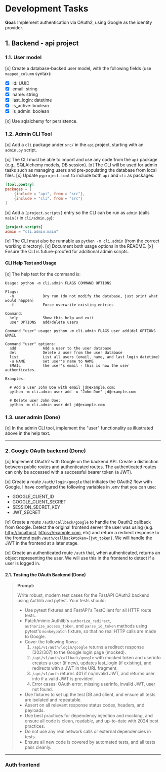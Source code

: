 # Development Tasks

**Goal**: Implement authentication via OAuth2, using Google as the identity provider.

## 1. Backend - api project

### 1.1. User model

[x] Create a database-backed user model, with the following fields (use `mapped_column` syntax):

- [x] id: UUID
- [x] email: string
- [x] name: string
- [x] last_login: datetime
- [x] is_active: boolean
- [x] is_admin: boolean

[x] Use sqlalchemy for persistence.

### 1.2. Admin CLI Tool

[x] Add a `cli` package under `src/` in the `api` project, starting with an `admin.py` script.

[x] The CLI must be able to import and use any code from the `api` package (e.g., SQLAlchemy models, DB session).
[x] The CLI will be used for admin tasks such as managing users and pre-populating the database from local files.
[x] Update `pyproject.toml` to include both `api` and `cli` as packages:

```toml
[tool.poetry]
packages = [
    {include = "api", from = "src"},
    {include = "cli", from = "src"}
]
```

[x] Add a `[project.scripts]` entry so the CLI can be run as `admin` (calls `main()` in `cli/admin.py`):

```toml
[project.scripts]
admin = "cli.admin:main"
```

[x] The CLI must also be runnable as `python -m cli.admin` (from the correct working directory).
[x] Document both usage options in the README.
[x] Ensure the CLI is future-proofed for additional admin scripts.

#### CLI Help Text and Usage

[x] The help text for the command is:

```text
Usage: python -m cli.admin FLAGS COMMAND OPTIONS

Flags:
  -n             Dry run (do not modify the database, just print what would happen)
  -f             Force overwrite existing entries

Command:
  help           Show this help and exit
  user OPTIONS   add/delete users

Command "user" usage: python -m cli.admin FLAGS user add|del OPTIONS EMAIL

Command "user" options:
  add            Add a user to the user database
  del            Delete a user from the user database
  list           List all users (email, name, and last login datetime)
  -u NAME        set user's name to NAME
  EMAIL          the user's email - this is how the user authenticates.

Examples:

  # Add a user John Doe with email jd@example.com:
  python -m cli.admin user add -u "John Doe" jd@example.com

  # Delete user John Doe:
  python -m cli.admin user del jd@example.com
```

### 1.3. user admin (Done)

[x] In the admin CLI tool, implement the "user" functionality as illustrated above in the help text.

---

### 2. Google OAuth backend (Done)

[x] Implement OAuth2 with Google on the backend API. Create a distinction between public routes and
authenticated routes. The authenticated routes can only be accessed with a successful bearer token (a JWT).

[x] Create a route `/auth/login/google` that initiates the OAuth2 flow with Google. I have configured the following
variables in .env that you can use:

- GOOGLE_CLIENT_ID
- GOOGLE_CLIENT_SECRET
- SESSION_SECRET_KEY
- JWT_SECRET

[x] Create a route `/auth/callback/google` to handle the Oauth2 callback from Google. Detect the original frontend
server the user was using (e.g. <http://localhost>, <https://example.com>, etc) and return a redirect response
to the frontend path `/auth/callback#token={jwt_token}`. We will handle the JWT in the frontend at a later stage.

[x] Create an authenticated route `/auth` that, when authenticated, returns an object representing the user. We will
use this in the frontend to detect if a user is logged in.

#### 2.1. Testing the OAuth Backend (Done)

> **Prompt:**
>
> Write robust, modern test cases for the FastAPI OAuth2 backend using Authlib and pytest. Your tests should:
>
> - Use pytest fixtures and FastAPI's TestClient for all HTTP route tests.
> - Patch/mimic Authlib's `authorize_redirect`, `authorize_access_token`, and `parse_id_token` methods using pytest's `monkeypatch` fixture, so that no real HTTP calls are made to Google.
> - Cover the following flows:
>   1. `/api/v1/auth/login/google` returns a redirect response (302/307) to the Google login page (mocked).
>   2. `/api/v1/auth/callback/google` with mocked token and userinfo creates a user (if new), updates last_login (if existing), and redirects with a JWT in the URL fragment.
>   3. `/api/v1/auth` returns 401 if no/invalid JWT, and returns user info if a valid JWT is provided.
>   4. Error cases: OAuth error, missing userinfo, invalid JWT, user not found.
> - Use fixtures to set up the test DB and client, and ensure all tests are isolated and repeatable.
> - Assert on all relevant response status codes, headers, and payloads.
> - Use best practices for dependency injection and mocking, and ensure all code is clean, readable, and up-to-date with 2024 best practices.
> - Do not use any real network calls or external dependencies in tests.
> - Ensure all new code is covered by automated tests, and all tests pass cleanly.

---

### Auth frontend
